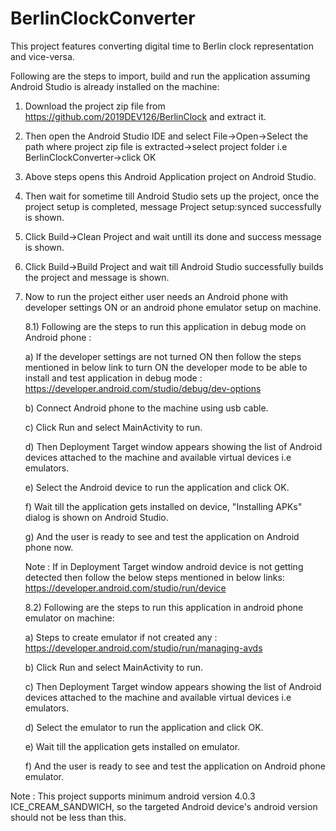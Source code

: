 # BerlinClockConverter
This project features converting digital time to Berlin clock representation and vice-versa.

Following are the steps to import, build and run the application assuming Android Studio is already installed on the machine:

1) Download the project zip file from https://github.com/2019DEV126/BerlinClock and extract it.

2) Then open the Android Studio IDE and select File->Open->Select the path where project zip file is extracted->select project folder i.e BerlinClockConverter->click OK

3) Above steps opens this Android Application project on Android Studio.

4) Then wait for sometime till Android Studio sets up the project, once the project setup is completed, message Project setup:synced successfully is shown.

6) Click Build->Clean Project and wait untill its done and success message is shown.

7) Click Build->Build Project and wait till Android Studio successfully builds the project and message is shown.

8) Now to run the project either user needs an Android phone with developer settings ON or an android phone emulator setup on machine.

    8.1) Following are the steps to run this application in debug mode on Android phone :

    a) If the developer settings are not turned ON then follow the steps mentioned in below link to turn ON the developer mode to be    able to install and test application in debug mode :
https://developer.android.com/studio/debug/dev-options

    b) Connect Android phone to the machine using usb cable.

    c) Click Run and select MainActivity to run.

    d) Then Deployment Target window appears showing the list of Android devices attached to the machine and available virtual devices i.e emulators.

    e) Select the Android device to run the application and click OK.

    f) Wait till the application gets installed on device, "Installing APKs" dialog is shown on Android Studio.

    g) And the user is ready to see and test the application on Android phone now.

    Note : If in Deployment Target window android device is not getting detected then follow the below steps mentioned in below links:
https://developer.android.com/studio/run/device

    8.2) Following are the steps to run this application in android phone emulator on machine:

    a) Steps to create emulator if not created any : 
https://developer.android.com/studio/run/managing-avds

    b) Click Run and select MainActivity to run.

    c) Then Deployment Target window appears showing the list of Android devices attached to the machine and available virtual devices i.e emulators.

    d) Select the emulator to run the application and click OK.

    e) Wait till the application gets installed on emulator.

    f) And the user is ready to see and test the application on Android phone emulator.

Note : This project supports minimum android version 4.0.3 ICE_CREAM_SANDWICH, so the targeted Android device's android version should not be less than this.


